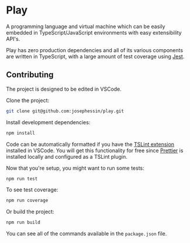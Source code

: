 # Play
A programming language and virtual machine which can be easily embedded in TypeScript/JavaScript environments with easy extensibility API's.

Play has zero production dependencies and all of its various components are written in TypeScript, with a large amount of test coverage using [Jest](https://jestjs.io/).

## Contributing

The project is designed to be edited in VSCode.

Clone the project:

```sh
git clone git@github.com:josephessin/play.git
```

Install development dependencies:

```sh
npm install
```

Code can be automatically formatted if you have the [TSLint extension](https://marketplace.visualstudio.com/items?itemName=ms-vscode.vscode-typescript-tslint-plugin) installed in VSCode. You will get this functionality for free since [Prettier](https://prettier.io/) is installed locally and configured as a TSLint plugin.

Now that you're setup, you might want to run some tests:

```sh
npm run test
```

To see test coverage:

```sh
npm run coverage
```

Or build the project:

```sh
npm run build
```

You can see all of the commands available in the `package.json` file.